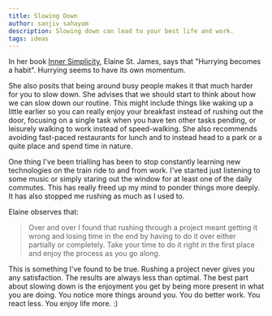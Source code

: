 ```yaml
---
title: Slowing Down
author: sanjiv sahayam
description: Slowing down can lead to your best life and work.
tags: ideas
---
```


In her book [Inner Simplicity](http://www.amazon.com/Inner-Simplicity-Regain-Peace-Nourish/dp/078688097X), Elaine St. James, says that "Hurrying becomes a habit". Hurrying seems to have its own momentum.

She also posits that being around busy people makes it that much harder for you to slow down. She advises that we should start to think about how we can slow down our routine. This might include things like waking up a little earlier so you can really enjoy your breakfast instead of rushing out the door, focusing on a single task when you have ten other tasks pending, or leisurely walking to work instead of speed-walking. She also recommends avoiding fast-paced restaurants for lunch and to instead head to a park or a quite place and spend time in nature.

One thing I've been trialling has been to stop constantly learning new technologies on the train ride to and from work. I've started just listening to some music or simply staring out the window for at least one of the daily commutes. This has really freed up my mind to ponder things more deeply. It has also stopped me rushing as much as I used to.

Elaine observes that:

  > Over and over I found that rushing through a project meant getting it wrong and losing time in the end by having to do it over either partially or completely. Take your time to do it right in the first place and enjoy the process as you go along.

This is something I've found to be true. Rushing a project never gives you any satisfaction. The results are always less than optimal. The best part about slowing down is the enjoyment you get by being more present in what you are doing. You notice more things around you. You do better work. You react less. You enjoy life more.  :)
